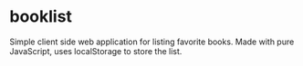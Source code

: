 # booklist
Simple client side web application for listing favorite books. Made with pure JavaScript, uses localStorage to store the list. 
